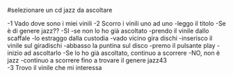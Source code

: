 #selezionare un cd jazz da ascoltare

-1 Vado dove sono i miei vinili
-2 Scorro i vinili uno ad uno
    -leggo il titolo
        -Se è di genere jazz??
            -SI
                -se non lo ho già ascoltato
                    -prendo il vinile dallo scaffale
                    -lo estraggo dalla custodia
                    -vado vicino gira dischi
                    -inserisco il vinile sul giradischi
                    -abbasso la puntina sul disco
                    -premo il pulsante play
                    -inizio ad ascoltarlo
                -Se lo ho già ascoltato, continuo a scorrere
            -NO, non è jazz
                -continuo a scorrere fino a trovare il genere jazz43        
-3 Trovo il vinile che mi interessa